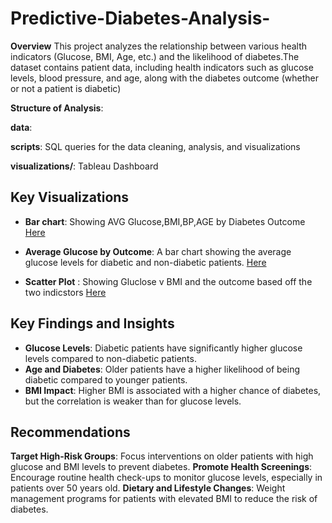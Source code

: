 # Predictive-Diabetes-Analysis-

**Overview**
This project analyzes the relationship between various health indicators (Glucose, BMI, Age, etc.) and the likelihood of diabetes.The dataset contains patient data, including health indicators such as glucose levels, blood pressure, and age, along with the diabetes outcome (whether or not a patient is diabetic)

**Structure of Analysis**:

**data**:

 **scripts**: SQL queries for the data cleaning, analysis, and visualizations
 
 **visualizations/**: Tableau Dashboard


## Key Visualizations
- **Bar chart**: Showing AVG Glucose,BMI,BP,AGE by Diabetes Outcome
  [Here](https://github.com/user-attachments/assets/a9a89d58-4516-4743-91db-ed7f92efdade)

  
- **Average Glucose by Outcome**: A bar chart showing the average glucose levels for diabetic and non-diabetic patients. [Here](https://github.com/user-attachments/assets/df285ba8-cc30-4706-9450-9443bb73d0f6)
  
- **Scatter Plot** : Showing Gluclose v BMI and the outcome based off the two indicstors
[Here](https://github.com/user-attachments/assets/965b740d-573f-4ae1-9df8-6e3516e6b87e)


## Key Findings and Insights
- **Glucose Levels**: Diabetic patients have significantly higher glucose levels compared to non-diabetic patients. 
- **Age and Diabetes**: Older patients have a higher likelihood of being diabetic compared to younger patients.
- **BMI Impact**: Higher BMI is associated with a higher chance of diabetes, but the correlation is weaker than for glucose levels.

## Recommendations
**Target High-Risk Groups**: Focus interventions on older patients with high glucose and BMI levels to prevent diabetes.
 **Promote Health Screenings**: Encourage routine health check-ups to monitor glucose levels, especially in patients over 50 years old.
 **Dietary and Lifestyle Changes**: Weight management programs for patients with elevated BMI to reduce the risk of diabetes.


